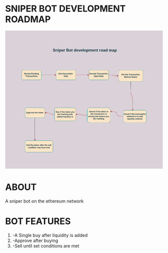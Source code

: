 <!-- @format -->

# SNIPER BOT DEVELOPMENT ROADMAP

![SNIPER BOT ROADMAP](src/sniperbot.png)

# ABOUT

A sniper bot on the ethereum network

# BOT FEATURES

<ol>
<li>-A Single buy after liquidity is added</li>
<li>-Approve after buying</li>
<li>-Sell until set conditions are met</li>
</ol>
